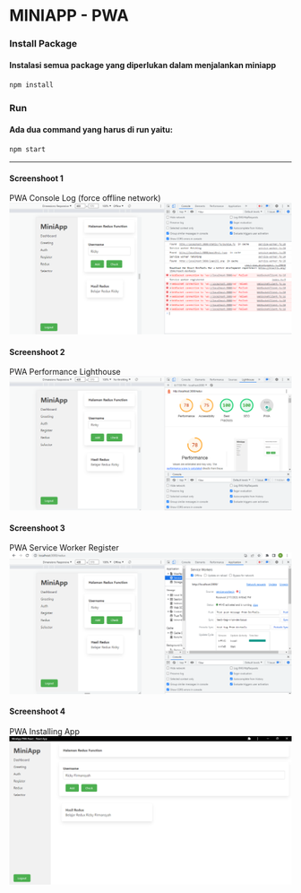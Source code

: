 # MINIAPP - PWA
### Install Package
#### Instalasi semua package yang diperlukan dalam menjalankan miniapp
```bash
npm install
```


### Run
#### Ada dua command yang harus di run  yaitu:
```bash
npm start
```

---------
#### Screenshoot 1
PWA Console Log  (force offline network)
![console-log](images/console-log.PNG)

#### Screenshoot 2
PWA Performance Lighthouse
![performance](images/performance.PNG)

#### Screenshoot 3
PWA Service Worker Register
![service-worker](images/service-worker.PNG)

#### Screenshoot 4
PWA Installing App
![installed-apps](images/installed-apps.PNG)
